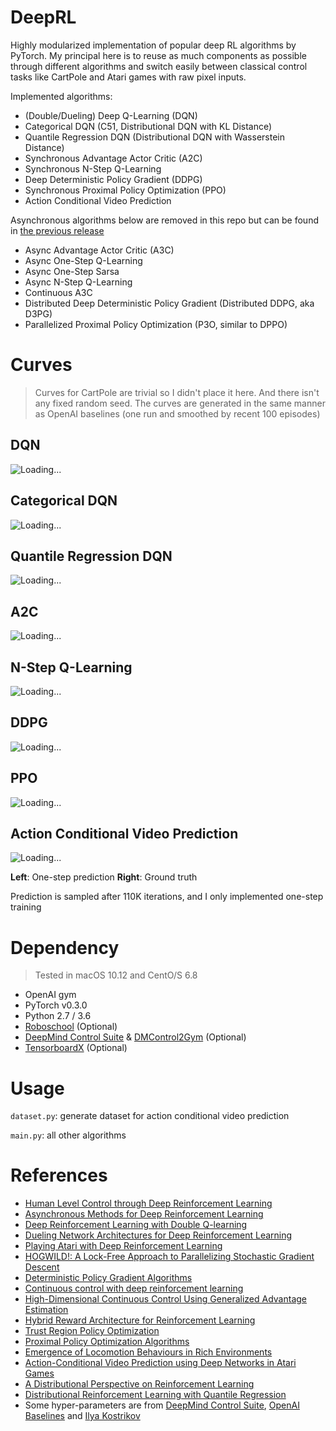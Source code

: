 # DeepRL
Highly modularized implementation of popular deep RL algorithms by PyTorch. My principal here is to reuse as much components as possible through different algorithms and switch easily between classical control tasks like CartPole and Atari games with raw pixel inputs.

Implemented algorithms:
* (Double/Dueling) Deep Q-Learning (DQN)
* Categorical DQN (C51, Distributional DQN with KL Distance)
* Quantile Regression DQN (Distributional DQN with Wasserstein Distance)
* Synchronous Advantage Actor Critic (A2C)
* Synchronous N-Step Q-Learning
* Deep Deterministic Policy Gradient (DDPG)
* Synchronous Proximal Policy Optimization (PPO)
* Action Conditional Video Prediction

Asynchronous algorithms below are removed in this repo but can be found in [the previous release](https://github.com/ShangtongZhang/DeepRL/releases/tag/v0.1)
* Async Advantage Actor Critic (A3C)
* Async One-Step Q-Learning
* Async One-Step Sarsa 
* Async N-Step Q-Learning
* Continuous A3C
* Distributed Deep Deterministic Policy Gradient (Distributed DDPG, aka D3PG)
* Parallelized Proximal Policy Optimization (P3O, similar to DPPO)

# Curves
> Curves for CartPole are trivial so I didn't place it here. And there isn't any fixed random seed. The curves are generated in the same manner as OpenAI baselines (one run and smoothed by recent 100 episodes)
## DQN
![Loading...](https://raw.githubusercontent.com/ShangtongZhang/DeepRL/master/images/dqn_pixel_atari-180407-01414.png)

## Categorical DQN
![Loading...](https://raw.githubusercontent.com/ShangtongZhang/DeepRL/master/images/categorical_dqn_pixel_atari-180407-094006.png)

## Quantile Regression DQN
![Loading...](https://raw.githubusercontent.com/ShangtongZhang/DeepRL/master/images/quantile_regression_dqn_pixel_atari-180407-01604.png)

## A2C 
![Loading...](https://raw.githubusercontent.com/ShangtongZhang/DeepRL/master/images/a2c_pixel_atari-180407-92711.png)

## N-Step Q-Learning
![Loading...](https://raw.githubusercontent.com/ShangtongZhang/DeepRL/master/images/n_step_dqn_pixel_atari-180408-001104.png)

## DDPG 
![Loading...](https://raw.githubusercontent.com/ShangtongZhang/DeepRL/master/images/ddpg_continuous-180407-234141.png)

## PPO 
![Loading...](https://raw.githubusercontent.com/ShangtongZhang/DeepRL/master/images/ppo_continuous-180408-002056.png)

## Action Conditional Video Prediction
![Loading...](https://raw.githubusercontent.com/ShangtongZhang/DeepRL/master/images/ACVP.png)

**Left**: One-step prediction **Right**: Ground truth

Prediction is sampled after 110K iterations, and I only implemented one-step training

# Dependency
> Tested in macOS 10.12 and CentO/S 6.8
* OpenAI gym
* PyTorch v0.3.0
* Python 2.7 / 3.6
* [Roboschool](https://github.com/openai/roboschool) (Optional)
* [DeepMind Control Suite](https://github.com/deepmind/dm_control) & [DMControl2Gym](dm_control2gym) (Optional) 
* [TensorboardX](https://github.com/lanpa/tensorboard-pytorch) (Optional)


# Usage
```dataset.py```: generate dataset for action conditional video prediction

```main.py```: all other algorithms

# References
* [Human Level Control through Deep Reinforcement Learning](https://www.nature.com/nature/journal/v518/n7540/full/nature14236.html)
* [Asynchronous Methods for Deep Reinforcement Learning](https://arxiv.org/abs/1602.01783)
* [Deep Reinforcement Learning with Double Q-learning](https://arxiv.org/abs/1509.06461)
* [Dueling Network Architectures for Deep Reinforcement Learning](https://arxiv.org/abs/1511.06581)
* [Playing Atari with Deep Reinforcement Learning](https://arxiv.org/abs/1312.5602)
* [HOGWILD!: A Lock-Free Approach to Parallelizing Stochastic Gradient Descent](https://arxiv.org/abs/1106.5730)
* [Deterministic Policy Gradient Algorithms](http://proceedings.mlr.press/v32/silver14.pdf)
* [Continuous control with deep reinforcement learning](https://arxiv.org/abs/1509.02971)
* [High-Dimensional Continuous Control Using Generalized Advantage Estimation](https://arxiv.org/abs/1506.02438)
* [Hybrid Reward Architecture for Reinforcement Learning](https://arxiv.org/abs/1706.04208)
* [Trust Region Policy Optimization](https://arxiv.org/abs/1502.05477)
* [Proximal Policy Optimization Algorithms](https://arxiv.org/abs/1707.06347)
* [Emergence of Locomotion Behaviours in Rich Environments](https://arxiv.org/abs/1707.02286)
* [Action-Conditional Video Prediction using Deep Networks in Atari Games](https://arxiv.org/abs/1507.08750)
* [A Distributional Perspective on Reinforcement Learning](https://arxiv.org/abs/1707.06887)
* [Distributional Reinforcement Learning with Quantile Regression](https://arxiv.org/abs/1710.10044)
* Some hyper-parameters are from [DeepMind Control Suite](https://arxiv.org/abs/1801.00690), [OpenAI Baselines](https://github.com/openai/baselines) and [Ilya Kostrikov](https://github.com/ikostrikov/pytorch-a2c-ppo-acktr)